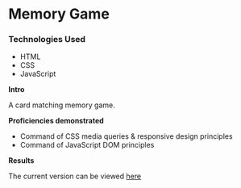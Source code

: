 # Memory Game

### Technologies Used
* HTML
* CSS
* JavaScript

**Intro**

A card matching memory game.

**Proficiencies demonstrated** 

* Command of CSS media queries & responsive design principles 
* Command of JavaScript DOM principles 

**Results**

The current version can be viewed [here](https://rosendopili.github.io/Memory_Game/)
